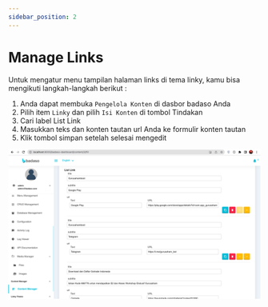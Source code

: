 ```yaml
---
sidebar_position: 2
---
```


# Manage Links

Untuk mengatur menu tampilan halaman links di tema linky, kamu bisa mengikuti langkah-langkah berikut :
1. Anda dapat membuka `Pengelola Konten` di dasbor badaso Anda
2. Pilih item `Linky` dan pilih `Isi Konten` di tombol Tindakan
3. Cari label List Link
4. Masukkan teks dan konten tautan url Anda ke formulir konten tautan
5. Klik tombol simpan setelah selesai mengedit

<p align="center">
   <a href="">
    <img src="/img/links-content.png" alt="" />
  </a>
</p>
